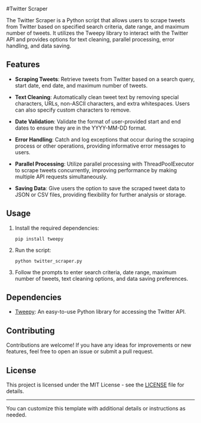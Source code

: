 #Twitter Scraper

The Twitter Scraper is a Python script that allows users to scrape tweets from Twitter based on specified search criteria, date range, and maximum number of tweets. It utilizes the Tweepy library to interact with the Twitter API and provides options for text cleaning, parallel processing, error handling, and data saving.

## Features

- **Scraping Tweets**: Retrieve tweets from Twitter based on a search query, start date, end date, and maximum number of tweets.
  
- **Text Cleaning**: Automatically clean tweet text by removing special characters, URLs, non-ASCII characters, and extra whitespaces. Users can also specify custom characters to remove.

- **Date Validation**: Validate the format of user-provided start and end dates to ensure they are in the YYYY-MM-DD format.

- **Error Handling**: Catch and log exceptions that occur during the scraping process or other operations, providing informative error messages to users.

- **Parallel Processing**: Utilize parallel processing with ThreadPoolExecutor to scrape tweets concurrently, improving performance by making multiple API requests simultaneously.

- **Saving Data**: Give users the option to save the scraped tweet data to JSON or CSV files, providing flexibility for further analysis or storage.

## Usage

1. Install the required dependencies:
   ```
   pip install tweepy
   ```

2. Run the script:
   ```
   python twitter_scraper.py
   ```

3. Follow the prompts to enter search criteria, date range, maximum number of tweets, text cleaning options, and data saving preferences.

## Dependencies

- [Tweepy](https://www.tweepy.org/): An easy-to-use Python library for accessing the Twitter API.

## Contributing

Contributions are welcome! If you have any ideas for improvements or new features, feel free to open an issue or submit a pull request.

## License

This project is licensed under the MIT License - see the [LICENSE](LICENSE) file for details.

---

You can customize this template with additional details or instructions as needed.
